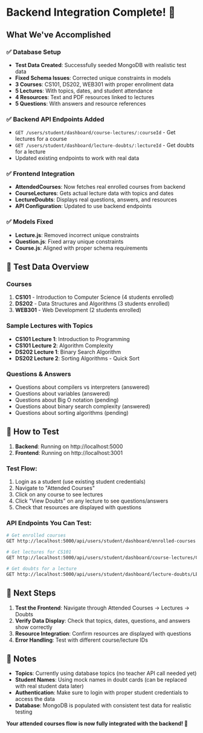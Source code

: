 # Backend Integration Complete! 🎉

## What We've Accomplished

### ✅ Database Setup
- **Test Data Created**: Successfully seeded MongoDB with realistic test data
- **Fixed Schema Issues**: Corrected unique constraints in models
- **3 Courses**: CS101, DS202, WEB301 with proper enrollment data
- **5 Lectures**: With topics, dates, and student attendance
- **4 Resources**: Text and PDF resources linked to lectures  
- **5 Questions**: With answers and resource references

### ✅ Backend API Endpoints Added
- `GET /users/student/dashboard/course-lectures/:courseId` - Get lectures for a course
- `GET /users/student/dashboard/lecture-doubts/:lectureId` - Get doubts for a lecture
- Updated existing endpoints to work with real data

### ✅ Frontend Integration
- **AttendedCourses**: Now fetches real enrolled courses from backend
- **CourseLectures**: Gets actual lecture data with topics and dates
- **LectureDoubts**: Displays real questions, answers, and resources
- **API Configuration**: Updated to use backend endpoints

### ✅ Models Fixed
- **Lecture.js**: Removed incorrect unique constraints
- **Question.js**: Fixed array unique constraints  
- **Course.js**: Aligned with proper schema requirements

## 🧪 Test Data Overview

### Courses
1. **CS101** - Introduction to Computer Science (4 students enrolled)
2. **DS202** - Data Structures and Algorithms (3 students enrolled)  
3. **WEB301** - Web Development (2 students enrolled)

### Sample Lectures with Topics
- **CS101 Lecture 1**: Introduction to Programming
- **CS101 Lecture 2**: Algorithm Complexity
- **DS202 Lecture 1**: Binary Search Algorithm
- **DS202 Lecture 2**: Sorting Algorithms - Quick Sort

### Questions & Answers
- Questions about compilers vs interpreters (answered)
- Questions about variables (answered)
- Questions about Big O notation (pending)
- Questions about binary search complexity (answered)
- Questions about sorting algorithms (pending)

## 🚀 How to Test

1. **Backend**: Running on http://localhost:5000
2. **Frontend**: Running on http://localhost:3001

### Test Flow:
1. Login as a student (use existing student credentials)
2. Navigate to "Attended Courses" 
3. Click on any course to see lectures
4. Click "View Doubts" on any lecture to see questions/answers
5. Check that resources are displayed with questions

### API Endpoints You Can Test:
```bash
# Get enrolled courses
GET http://localhost:5000/api/users/student/dashboard/enrolled-courses

# Get lectures for CS101
GET http://localhost:5000/api/users/student/dashboard/course-lectures/CS101

# Get doubts for a lecture  
GET http://localhost:5000/api/users/student/dashboard/lecture-doubts/LEC_CS101_001
```

## 🔄 Next Steps

1. **Test the Frontend**: Navigate through Attended Courses → Lectures → Doubts
2. **Verify Data Display**: Check that topics, dates, questions, and answers show correctly
3. **Resource Integration**: Confirm resources are displayed with questions
4. **Error Handling**: Test with different course/lecture IDs

## 📝 Notes

- **Topics**: Currently using database topics (no teacher API call needed yet)
- **Student Names**: Using mock names in doubt cards (can be replaced with real student data later)
- **Authentication**: Make sure to login with proper student credentials to access the data
- **Database**: MongoDB is populated with consistent test data for realistic testing

**Your attended courses flow is now fully integrated with the backend! 🎯**
